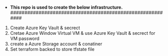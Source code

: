 * **This repo is used to create the below infrastructure.**
##########################################################
1. Create Azure Key Vault & secrect 
2. Cretae Azure Window Virtual VM & use Azure Key Vault & secrect for VM password
3. create a Azure Storage account & conatiner
4. Set terraform backed to store tfstate file

